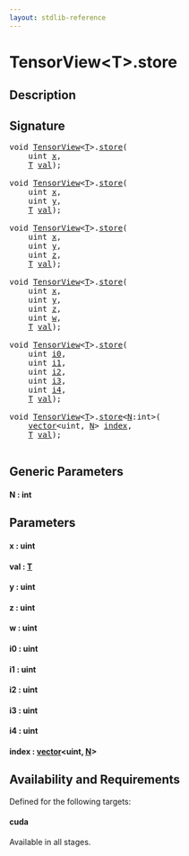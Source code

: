 ```yaml
---
layout: stdlib-reference
---
```


# TensorView\<T\>\.store

## Description





## Signature 

<pre>
<span class="code_keyword">void</span> <a href="index.html" class="code_type">TensorView</a>&lt;<a href="index.html#typeparam-T" class="code_type">T</a>&gt;.<a href="store.html">store</a>(
    <span class="code_keyword">uint</span> <a href="store.html#decl-x" class="code_param">x</a>,
    <a href="index.html#typeparam-T" class="code_type">T</a> <a href="store.html#decl-val" class="code_param">val</a>);

<span class="code_keyword">void</span> <a href="index.html" class="code_type">TensorView</a>&lt;<a href="index.html#typeparam-T" class="code_type">T</a>&gt;.<a href="store.html">store</a>(
    <span class="code_keyword">uint</span> <a href="store.html#decl-x" class="code_param">x</a>,
    <span class="code_keyword">uint</span> <a href="store.html#decl-y" class="code_param">y</a>,
    <a href="index.html#typeparam-T" class="code_type">T</a> <a href="store.html#decl-val" class="code_param">val</a>);

<span class="code_keyword">void</span> <a href="index.html" class="code_type">TensorView</a>&lt;<a href="index.html#typeparam-T" class="code_type">T</a>&gt;.<a href="store.html">store</a>(
    <span class="code_keyword">uint</span> <a href="store.html#decl-x" class="code_param">x</a>,
    <span class="code_keyword">uint</span> <a href="store.html#decl-y" class="code_param">y</a>,
    <span class="code_keyword">uint</span> <a href="store.html#decl-z" class="code_param">z</a>,
    <a href="index.html#typeparam-T" class="code_type">T</a> <a href="store.html#decl-val" class="code_param">val</a>);

<span class="code_keyword">void</span> <a href="index.html" class="code_type">TensorView</a>&lt;<a href="index.html#typeparam-T" class="code_type">T</a>&gt;.<a href="store.html">store</a>(
    <span class="code_keyword">uint</span> <a href="store.html#decl-x" class="code_param">x</a>,
    <span class="code_keyword">uint</span> <a href="store.html#decl-y" class="code_param">y</a>,
    <span class="code_keyword">uint</span> <a href="store.html#decl-z" class="code_param">z</a>,
    <span class="code_keyword">uint</span> <a href="store.html#decl-w" class="code_param">w</a>,
    <a href="index.html#typeparam-T" class="code_type">T</a> <a href="store.html#decl-val" class="code_param">val</a>);

<span class="code_keyword">void</span> <a href="index.html" class="code_type">TensorView</a>&lt;<a href="index.html#typeparam-T" class="code_type">T</a>&gt;.<a href="store.html">store</a>(
    <span class="code_keyword">uint</span> <a href="store.html#decl-i0" class="code_param">i0</a>,
    <span class="code_keyword">uint</span> <a href="store.html#decl-i1" class="code_param">i1</a>,
    <span class="code_keyword">uint</span> <a href="store.html#decl-i2" class="code_param">i2</a>,
    <span class="code_keyword">uint</span> <a href="store.html#decl-i3" class="code_param">i3</a>,
    <span class="code_keyword">uint</span> <a href="store.html#decl-i4" class="code_param">i4</a>,
    <a href="index.html#typeparam-T" class="code_type">T</a> <a href="store.html#decl-val" class="code_param">val</a>);

<span class="code_keyword">void</span> <a href="index.html" class="code_type">TensorView</a>&lt;<a href="index.html#typeparam-T" class="code_type">T</a>&gt;.<a href="store.html">store</a>&lt;<a href="store.html#decl-N" class="code_var">N</a>:<span class="code_keyword">int</span>&gt;(
    <a href="index.html" class="code_type">vector</a>&lt;<span class="code_keyword">uint</span>, <a href="store.html#decl-N" class="code_var">N</a>&gt; <a href="store.html#decl-index" class="code_param">index</a>,
    <a href="index.html#typeparam-T" class="code_type">T</a> <a href="store.html#decl-val" class="code_param">val</a>);

</pre>

## Generic Parameters

####  <a id="decl-N"></a>N  : int

## Parameters

####  <a id="decl-x"></a>x  : uint
####  <a id="decl-val"></a>val  : [T](index#typeparam-T)
####  <a id="decl-y"></a>y  : uint
####  <a id="decl-z"></a>z  : uint
####  <a id="decl-w"></a>w  : uint
####  <a id="decl-i0"></a>i0  : uint
####  <a id="decl-i1"></a>i1  : uint
####  <a id="decl-i2"></a>i2  : uint
####  <a id="decl-i3"></a>i3  : uint
####  <a id="decl-i4"></a>i4  : uint
####  <a id="decl-index"></a>index  : [vector](../vector/index)\<uint, [N](../vector/index#decl-N)\>

## Availability and Requirements

Defined for the following targets:

#### cuda
Available in all stages.



